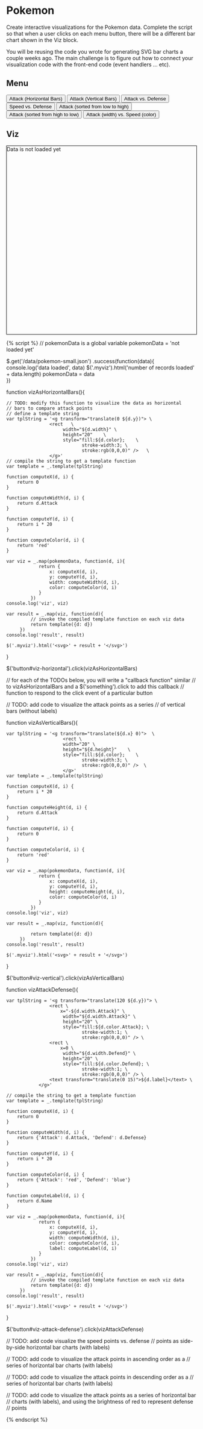 # Pokemon

Create interactive visualizations for the Pokemon data. Complete the script
so that when a user clicks on each menu button, there will be a different
bar chart shown in the Viz block.

You will be reusing the code you wrote for generating SVG bar charts a couple weeks
ago. The main challenge is to figure out how to connect your visualization code
with the front-end code (event handlers ... etc).

## Menu

<button id="viz-horizontal">Attack (Horizontal Bars)</button>
<button id="viz-vertical">Attack (Vertical Bars)</button>
<button id="viz-attack-defense">Attack vs. Defense</button>
<button id="viz-speed-defense">Speed vs. Defense</button>
<button id="viz-horizontal-sorted">Attack (sorted from low to high)</button>
<button id="viz-horizontal-sorted-desc">Attack (sorted from high to low)</button>
<button id="viz-attack-speed">Attack (width) vs. Speed (color)</button>

## Viz

<div class="myviz" style="width:100%; height:500px; border: 1px black solid;">
Data is not loaded yet
</div>

{% script %}
// pokemonData is a global variable
pokemonData = 'not loaded yet'

$.get('/data/pokemon-small.json')
 .success(function(data){
     console.log('data loaded', data)
     $('.myviz').html('number of records loaded' + data.length)
     pokemonData = data          
 })


function vizAsHorizontalBars(){

    // TODO: modify this function to visualize the data as horizontal
    // bars to compare attack points
    // define a template string
    var tplString = '<g transform="translate(0 ${d.y})"> \
                    <rect   \
                         width="${d.width}" \
                         height="20"    \
                         style="fill:${d.color};    \
                                stroke-width:3; \
                                stroke:rgb(0,0,0)" />   \
                    </g>'
    // compile the string to get a template function
    var template = _.template(tplString)

    function computeX(d, i) {
        return 0
    }

    function computeWidth(d, i) {
        return d.Attack
    }

    function computeY(d, i) {
        return i * 20
    }

    function computeColor(d, i) {
        return 'red'
    }

    var viz = _.map(pokemonData, function(d, i){
                return {
                    x: computeX(d, i),
                    y: computeY(d, i),
                    width: computeWidth(d, i),
                    color: computeColor(d, i)
                }
             })
    console.log('viz', viz)

    var result = _.map(viz, function(d){
             // invoke the compiled template function on each viz data
             return template({d: d})
         })
    console.log('result', result)

    $('.myviz').html('<svg>' + result + '</svg>')
}

$('button#viz-horizontal').click(vizAsHorizontalBars)


// for each of the TODOs below, you will write a "callback function" similar
// to vizAsHorizontalBars and a $('something').click to add this callback
// function to respond to the click event of a particular button

// TODO: add code to visualize the attack points as a series
// of vertical bars (without labels)

function vizAsVerticalBars(){

    
    var tplString = '<g transform="translate(${d.x} 0)">  \
                         <rect \
                         width="20" \
                         height="${d.height}"    \
                         style="fill:${d.color};    \
                                stroke-width:3; \
                                stroke:rgb(0,0,0)" />  \
                         </g>'
    var template = _.template(tplString)

    function computeX(d, i) {
        return i * 20
    }

    function computeHeight(d, i) {
        return d.Attack
    }

    function computeY(d, i) {
        return 0
    }

    function computeColor(d, i) {
        return 'red'
    }

    var viz = _.map(pokemonData, function(d, i){
                return {
                    x: computeX(d, i),
                    y: computeY(d, i),
                    height: computeHeight(d, i),
                    color: computeColor(d, i)
                }
             })
    console.log('viz', viz)

    var result = _.map(viz, function(d){
             
             return template({d: d})
         })
    console.log('result', result)

    $('.myviz').html('<svg>' + result + '</svg>')
}

$('button#viz-vertical').click(vizAsVerticalBars)


function vizAttackDefense(){
    
    var tplString = '<g transform="translate(120 ${d.y})"> \
                    <rect \
                        x="-${d.width.Attack}" \
                         width="${d.width.Attack}" \
                         height="20" \
                         style="fill:${d.color.Attack}; \
                                stroke-width:1; \
                                stroke:rgb(0,0,0)" /> \
                    <rect \
                        x=0 \
                         width="${d.width.Defend}" \
                         height="20" \
                         style="fill:${d.color.Defend}; \
                                stroke-width:1; \
                                stroke:rgb(0,0,0)" /> \
                    <text transform="translate(0 15)">${d.label}</text> \
                </g>'

    // compile the string to get a template function
    var template = _.template(tplString)

    function computeX(d, i) {
        return 0
    }

    function computeWidth(d, i) {
        return {'Attack': d.Attack, 'Defend': d.Defense}
    }

    function computeY(d, i) {
        return i * 20
    }

    function computeColor(d, i) {
        return {'Attack': 'red', 'Defend': 'blue'}
    }

    function computeLabel(d, i) {
        return d.Name
    }

    var viz = _.map(pokemonData, function(d, i){
                return {
                    x: computeX(d, i),
                    y: computeY(d, i),
                    width: computeWidth(d, i),
                    color: computeColor(d, i),
                    label: computeLabel(d, i)
                }
             })
    console.log('viz', viz)

    var result = _.map(viz, function(d){
             // invoke the compiled template function on each viz data
             return template({d: d})
         })
    console.log('result', result)

    $('.myviz').html('<svg>' + result + '</svg>')
}

$('button#viz-attack-defense').click(vizAttackDefense)


// TODO: add code visualize the speed points vs. defense
// points as side-by-side horizontal bar charts (with labels)

// TODO: add code to visualize the attack points in ascending order as a
// series of horizontal bar charts (with labels)

// TODO: add code to visualize the attack points in descending order as a
// series of horizontal bar charts (with labels)

// TODO: add code to visualize the attack points as a series of horizontal bar
// charts (with labels), and using the brightness of red to represent defense
// points

{% endscript %}
